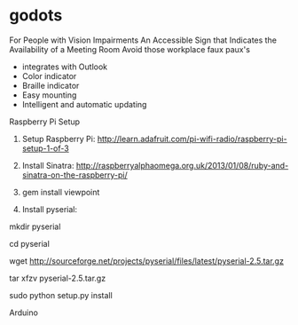 godots
======

For People with Vision Impairments An Accessible Sign that Indicates the Availability of a Meeting Room
Avoid those workplace faux paux's

- integrates with Outlook
- Color indicator
- Braille indicator
- Easy mounting
- Intelligent and automatic updating


Raspberry Pi Setup
1. Setup Raspberry Pi: http://learn.adafruit.com/pi-wifi-radio/raspberry-pi-setup-1-of-3

2. Install Sinatra: http://raspberryalphaomega.org.uk/2013/01/08/ruby-and-sinatra-on-the-raspberry-pi/

3. gem install viewpoint

4. Install pyserial:

mkdir pyserial

cd pyserial

wget http://sourceforge.net/projects/pyserial/files/latest/pyserial-2.5.tar.gz

tar xfzv pyserial-2.5.tar.gz

sudo python setup.py install

Arduino

